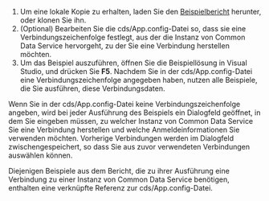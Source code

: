 1. Um eine lokale Kopie zu erhalten, laden Sie den [Beispielbericht](https://github.com/Microsoft/PowerApps-Samples) herunter, oder klonen Sie ihn.
1. (Optional) Bearbeiten Sie die cds/App.config-Datei so, dass sie eine Verbindungszeichenfolge festlegt, aus der die Instanz von Common Data Service hervorgeht, zu der Sie eine Verbindung herstellen möchten.
1. Um das Beispiel auszuführen, öffnen Sie die Beispiellösung in Visual Studio, und drücken Sie **F5**. Nachdem Sie in der cds/App.config-Datei eine Verbindungszeichenfolge angegeben haben, nutzen alle Beispiele, die Sie ausführen, diese Verbindungsdaten.

Wenn Sie in der cds/App.config-Datei keine Verbindungszeichenfolge angeben, wird bei jeder Ausführung des Beispiels ein Dialogfeld geöffnet, in dem Sie eingeben müssen, zu welcher Instanz von Common Data Service Sie eine Verbindung herstellen und welche Anmeldeinformationen Sie verwenden möchten. Vorherige Verbindungen werden im Dialogfeld zwischengespeichert, so dass Sie aus zuvor verwendeten Verbindungen auswählen können.

Diejenigen Beispiele aus dem Bericht, die zu ihrer Ausführung eine Verbindung zu einer Instanz von Common Data Service benötigen, enthalten eine verknüpfte Referenz zur cds/App.config-Datei.
